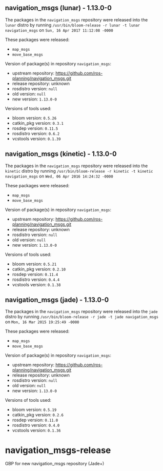 ## navigation_msgs (lunar) - 1.13.0-0

The packages in the `navigation_msgs` repository were released into the `lunar` distro by running `/usr/bin/bloom-release -r lunar -t lunar navigation_msgs` on `Sun, 16 Apr 2017 11:12:08 -0000`

These packages were released:
- `map_msgs`
- `move_base_msgs`

Version of package(s) in repository `navigation_msgs`:

- upstream repository: https://github.com/ros-planning/navigation_msgs.git
- release repository: unknown
- rosdistro version: `null`
- old version: `null`
- new version: `1.13.0-0`

Versions of tools used:

- bloom version: `0.5.26`
- catkin_pkg version: `0.3.1`
- rosdep version: `0.11.5`
- rosdistro version: `0.6.2`
- vcstools version: `0.1.39`


## navigation_msgs (kinetic) - 1.13.0-0

The packages in the `navigation_msgs` repository were released into the `kinetic` distro by running `/usr/bin/bloom-release -r kinetic -t kinetic navigation_msgs` on `Wed, 06 Apr 2016 14:24:32 -0000`

These packages were released:
- `map_msgs`
- `move_base_msgs`

Version of package(s) in repository `navigation_msgs`:

- upstream repository: https://github.com/ros-planning/navigation_msgs.git
- release repository: unknown
- rosdistro version: `null`
- old version: `null`
- new version: `1.13.0-0`

Versions of tools used:

- bloom version: `0.5.21`
- catkin_pkg version: `0.2.10`
- rosdep version: `0.11.4`
- rosdistro version: `0.4.4`
- vcstools version: `0.1.38`


## navigation_msgs (jade) - 1.13.0-0

The packages in the `navigation_msgs` repository were released into the `jade` distro by running `/usr/bin/bloom-release -r jade -t jade navigation_msgs` on `Mon, 16 Mar 2015 19:25:49 -0000`

These packages were released:
- `map_msgs`
- `move_base_msgs`

Version of package(s) in repository `navigation_msgs`:
- upstream repository: https://github.com/ros-planning/navigation_msgs.git
- release repository: unknown
- rosdistro version: `null`
- old version: `null`
- new version: `1.13.0-0`

Versions of tools used:
- bloom version: `0.5.19`
- catkin_pkg version: `0.2.6`
- rosdep version: `0.11.0`
- rosdistro version: `0.4.0`
- vcstools version: `0.1.36`


# navigation_msgs-release
GBP for new navigation_msgs repository (Jade+)
